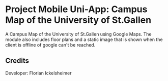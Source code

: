 ﻿# Project Mobile Uni-App: Campus Map of the University of St.Gallen

A Campus Map of the University of St.Gallen using Google Maps. 
The module also includes floor plans and a static image that is shown
when the client is offline of google can't be reached.

## Credits

Developer:
Florian Ickelsheimer

